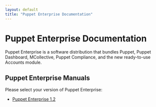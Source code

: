 ```yaml
---
layout: default
title: "Puppet Enterprise Documentation"
---
```


Puppet Enterprise Documentation
=====

Puppet Enterprise is a software distribution that bundles Puppet, Puppet Dashboard, MCollective, Puppet Compliance, and the new ready-to-use Accounts module. 

Puppet Enterprise Manuals
-----

Please select your version of Puppet Enterprise:

* [Puppet Enterprise 1.2](./1.2)
